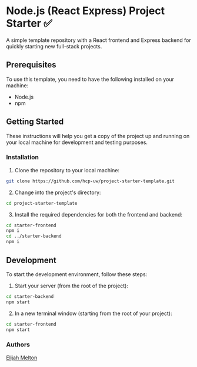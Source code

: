 # Node.js (React Express) Project Starter ✅

A simple template repository with a React frontend and Express backend for quickly starting new full-stack projects.

## Prerequisites

To use this template, you need to have the following installed on your machine:

- Node.js 
- npm 

## Getting Started

These instructions will help you get a copy of the project up and running on your local machine for development and testing purposes.

### Installation

1. Clone the repository to your local machine:

```bash
git clone https://github.com/hcp-uw/project-starter-template.git
```

2. Change into the project's directory:

```bash
cd project-starter-template
```


3. Install the required dependencies for both the frontend and backend:

```bash
cd starter-frontend
npm i
cd ../starter-backend
npm i
```

## Development

To start the development environment, follow these steps:

1. Start your server (from the root of the project):

```bash
cd starter-backend
npm start
```

2. In a new terminal window (starting from the root of your project):
```bash
cd starter-frontend
npm start
```


### Authors

[Elijah Melton](https://github.com/elimelt)

